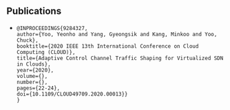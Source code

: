 Publications
-------------
- <pre><code>@INPROCEEDINGS{9284327,
  author={Yoo, Yeonho and Yang, Gyeongsik and Kang, Minkoo and Yoo, Chuck},
  booktitle={2020 IEEE 13th International Conference on Cloud Computing (CLOUD)}, 
  title={Adaptive Control Channel Traffic Shaping for Virtualized SDN in Clouds}, 
  year={2020},
  volume={},
  number={},
  pages={22-24},
  doi={10.1109/CLOUD49709.2020.00013}}
  }</code></pre>
